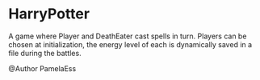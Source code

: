 # HarryPotter

A game where Player and DeathEater cast spells in turn. Players can be chosen at initialization, the energy level of each is dynamically saved in a file during the battles.

@Author PamelaEss
